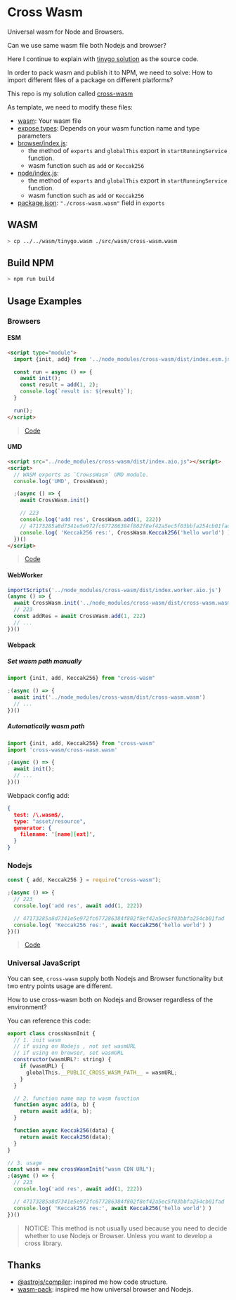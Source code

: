 # Cross Wasm

Universal wasm for Node and Browsers.

Can we use same wasm file both Nodejs and browser?

Here I continue to explain with [tinygo solution](../../solutions/tinygo/README.md) as the source code.

In order to pack wasm and publish it to NPM, we need to solve: How to import different files of a package on different platforms?

This repo is my solution called [cross-wasm](https://github.com/riskers/js-exec-go-wasm/blob/main/packages/cross-wasm/README.md)

As template, we need to modify these files:

* [wasm](./src/wasm/cross-wasm.wasm): Your wasm file
* [expose types](./types/expose.d.ts): Depends on your wasm function name and type parameters
* [browser/index.js](./src/browser/index.js):
  * the method of `exports` and `globalThis` export in `startRunningService` function.
  * wasm function such as `add` or `Keccak256`
* [node/index.js](./src/node/index.js):
  * the method of `exports` and `globalThis` export in `startRunningService` function.
  * wasm function such as `add` or `Keccak256`
* [package.json](./package.json): `"./cross-wasm.wasm"` field in `exports`

## WASM

```bash
> cp ../../wasm/tinygo.wasm ./src/wasm/cross-wasm.wasm
```

## Build NPM

```bash
> npm run build
```

## Usage Examples

### Browsers

#### ESM

```html
<script type="module">
  import {init, add} from '../node_modules/cross-wasm/dist/index.esm.js';

  const run = async () => {
    await init();
    const result = add(1, 2);
    console.log(`result is: ${result}`);
  }

  run();
</script>
```

> [Code](../../cross-examples/browser-using-wasm/html/esm.html)

#### UMD

```html
<script src="../node_modules/cross-wasm/dist/index.aio.js"></script>
<script>
  // WASM exports as `CrowssWasm` UMD module.
  console.log('UMD', CrossWasm);

  ;(async () => {
    await CrossWasm.init()

    // 223
    console.log('add res', CrossWasm.add(1, 222))
    // 47173285a8d7341e5e972fc677286384f802f8ef42a5ec5f03bbfa254cb01fad
    console.log( 'Keccak256 res:', CrossWasm.Keccak256('hello world') )
  })()
</script>
```

> [Code](../../cross-examples/browser-using-wasm/html/umd.html)

#### WebWorker

```js
importScripts('../node_modules/cross-wasm/dist/index.worker.aio.js')
(async () => {
  await CrossWasm.init('../node_modules/cross-wasm/dist/cross-wasm.wasm')
  // 223
  const addRes = await CrossWasm.add(1, 222)
  // ...
})()
```

#### Webpack

##### Set wasm path manually

```js
import {init, add, Keccak256} from "cross-wasm"

;(async () => {
  await init('../node_modules/cross-wasm/dist/cross-wasm.wasm')
  // ...
})()
```

##### Automatically wasm path

```js
import {init, add, Keccak256} from "cross-wasm"
import 'cross-wasm/cross-wasm.wasm'

;(async () => {
  await init();
  // ...
})()
```

Webpack config add:

```json
{
  test: /\.wasm$/,
  type: "asset/resource",
  generator: {
    filename: '[name][ext]',
  }
}
```

### Nodejs

```js
const { add, Keccak256 } = require("cross-wasm");

;(async () => {
  // 223
  console.log('add res', await add(1, 222))

  // 47173285a8d7341e5e972fc677286384f802f8ef42a5ec5f03bbfa254cb01fad
  console.log( 'Keccak256 res:', await Keccak256('hello world') )
})()
```

> [Code](../../cross-examples/nodejs-using-wasm/README.md)

### Universal JavaScript

You can see, `cross-wasm` supply both Nodejs and Browser functionality but two entry points usage are different.

How to use cross-wasm both on Nodejs and Browser regardless of the environment?

You can reference this code:

```js
export class crossWasmInit {  
  // 1. init wasm 
  // if using on Nodejs , not set wasmURL
  // if using on browser, set wasmURL
  constructor(wasmURL?: string) {
    if (wasmURL) {
      globalThis.__PUBLIC_CROSS_WASM_PATH__ = wasmURL;
    }
  }

  // 2. function name map to wasm function
  function async add(a, b) {
    return await add(a, b);
  }

  function async Keccak256(data) {
    return await Keccak256(data);
  }
}

// 3. usage
const wasm = new crossWasmInit("wasm CDN URL");
;(async () => {
  // 223
  console.log('add res', await add(1, 222))

  // 47173285a8d7341e5e972fc677286384f802f8ef42a5ec5f03bbfa254cb01fad
  console.log( 'Keccak256 res:', await Keccak256('hello world') )
})()
```

> NOTICE: This method is not usually used because you need to decide whether to use Nodejs or Browser. Unless you want to develop a cross library.

## Thanks

* [@astrojs/compiler](https://github.com/withastro/compiler/tree/main): inspired me how code structure.
* [wasm-pack](https://github.com/rustwasm/wasm-pack): inspired me how universal browser and Nodejs.

